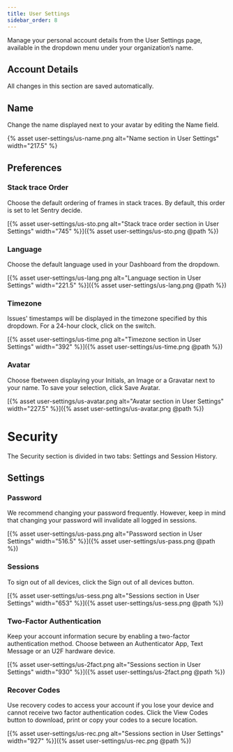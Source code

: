 ```yaml
---
title: User Settings
sidebar_order: 8
---
```

Manage your personal account details from the User Settings page, available in the dropdown menu under your organization’s name.

## Account Details

All changes in this section are saved automatically.

## Name

Change the name displayed next to your avatar by editing the Name field.

{% asset user-settings/us-name.png alt="Name section in User Settings" width="217.5" %} 

## Preferences

### Stack trace Order

Choose the default ordering of frames in stack traces. By default, this order is set to let Sentry decide. 

[{% asset user-settings/us-sto.png alt="Stack trace order section in User Settings" width="745" %}]({% asset user-settings/us-sto.png @path %})

### Language

Choose the default language used in your Dashboard from the dropdown.

[{% asset user-settings/us-lang.png alt="Language section in User Settings" width="221.5" %}]({% asset user-settings/us-lang.png @path %})

### Timezone

Issues' timestamps will be displayed in the timezone specified by this dropdown. For a 24-hour clock, click on the switch.

[{% asset user-settings/us-time.png alt="Timezone section in User Settings" width="392" %}]({% asset user-settings/us-time.png @path %})

### Avatar

Choose fbetween displaying your Initials, an Image or a Gravatar next to your name. To save your selection, click Save Avatar.

[{% asset user-settings/us-avatar.png alt="Avatar section in User Settings" width="227.5" %}]({% asset user-settings/us-avatar.png @path %})

# Security

The Security section is divided in two tabs: Settings and Session History.

## Settings
### Password

We recommend changing your password frequently. However, keep in mind that changing your password will invalidate all logged in sessions.

[{% asset user-settings/us-pass.png alt="Password section in User Settings" width="516.5" %}]({% asset user-settings/us-pass.png @path %})

### Sessions

To sign out of all devices, click the Sign out of all devices button.

[{% asset user-settings/us-sess.png alt="Sessions section in User Settings" width="653" %}]({% asset user-settings/us-sess.png @path %})

### Two-Factor Authentication

Keep your account information secure by enabling a two-factor authentication method. Choose between an Authenticator App, Text Message or an U2F hardware device.

[{% asset user-settings/us-2fact.png alt="Sessions section in User Settings" width="930" %}]({% asset user-settings/us-2fact.png @path %})

### Recover Codes

Use recovery codes to access your account if you lose your device and cannot receive two factor authentication codes. Click the View Codes button to download, print or copy your codes to a secure location.

[{% asset user-settings/us-rec.png alt="Sessions section in User Settings" width="927" %}]({% asset user-settings/us-rec.png @path %})


